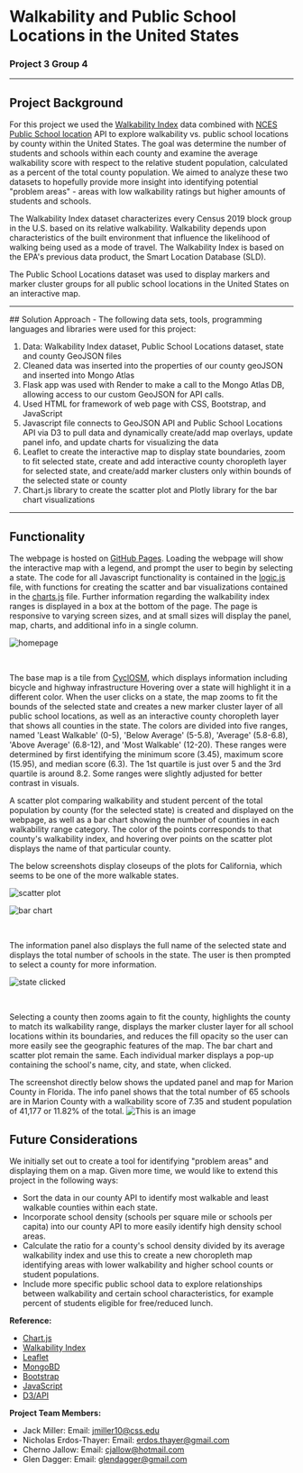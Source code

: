 # Walkability and Public School Locations in the United States

### Project 3 Group 4

<hr>

## Project Background

For this project we used the [Walkability Index](https://catalog.data.gov/dataset/walkability-index) data combined with [NCES Public School location](https://data-nces.opendata.arcgis.com/datasets/nces::public-school-locations-current-1/about) API to explore walkability vs. public school locations by county within the United States.  The goal was determine the number of students and schools within each county and examine the average walkability score with respect to the relative student population, calculated as a percent of the total county population. We aimed to analyze these two datasets to hopefully provide more insight into identifying potential "problem areas" - areas with low walkability ratings but higher amounts of students and schools.

The Walkability Index dataset characterizes every Census 2019 block group in the U.S. based on its relative walkability. Walkability depends upon characteristics of the built environment that influence the likelihood of walking being used as a mode of travel. The Walkability Index is based on the EPA's previous data product, the Smart Location Database (SLD).

The Public School Locations dataset was used to display markers and marker cluster groups for all public school locations in the United States on an interactive map.

<hr>
## Solution Approach
- The following data sets, tools, programming languages and libraries were used for this project: 

1. Data: Walkability Index dataset, Public School Locations dataset, state and county GeoJSON files
2. Cleaned data was inserted into the properties of our county geoJSON and inserted into Mongo Atlas
3. Flask app was used with Render to make a call to the Mongo Atlas DB, allowing access to our custom GeoJSON for API calls.
4. Used HTML for framework of web page with CSS, Bootstrap, and JavaScript
5. Javascript file connects to GeoJSON API and Public School Locations API via D3 to pull data and dynamically create/add map overlays, update panel info, and update charts for visualizing the data
6. Leaflet to create the interactive map to display state boundaries, zoom to fit selected state, create and add interactive county choropleth layer for selected state, and create/add marker clusters only within bounds of the selected state or county
7. Chart.js library to create the scatter plot and Plotly library for the bar chart visualizations

<hr>

## Functionality

The webpage is hosted on [GitHub Pages](https://t1me2.github.io/Project3_Group4/).
Loading the webpage will show the interactive map with a legend, and prompt the user to begin by selecting a state. The code for all Javascript functionality is contained in the [logic.js](./static/js/logic.js) file, with functions for creating the scatter and bar visualizations contained in the [charts.js](./static/js/logic.js) file. Further information regarding the walkability index ranges is displayed in a box at the bottom of the page. The page is responsive to varying screen sizes, and at small sizes will display the panel, map, charts, and additional info in a single column.

![homepage](images/homepage.png)

<br>

The base map is a tile from [CyclOSM](https://www.cyclosm.org/#map=12/52.3728/4.8936/cyclosm), which displays information including bicycle and highway infrastructure
Hovering over a state will highlight it in a different color. When the user clicks on a state, the map zooms to fit the bounds of the selected state and creates a new marker cluster layer of all public school locations, as well as an interactive county choropleth layer that shows all counties in the state. The colors are divided into five ranges, named 'Least Walkable' (0-5), 'Below Average' (5-5.8), 'Average' (5.8-6.8), 'Above Average' (6.8-12), and 'Most Walkable' (12-20). These ranges were determined by first identifying the minimum score (3.45), maximum score (15.95), and median score (6.3). The 1st quartile is just over 5 and the 3rd quartile is around 8.2. Some ranges were slightly adjusted for better contrast in visuals.

A scatter plot comparing walkability and student percent of the total population by county (for the selected state) is created and displayed on the webpage, as well as a bar chart showing the number of counties in each walkability range category. The color of the points corresponds to that county's walkability index, and hovering over points on the scatter plot displays the name of that particular county.

The below screenshots display closeups of the plots for California, which seems to be one of the more walkable states.

![scatter plot](images/scatter.png)


![bar chart](images/barchart.png)

<br>

The information panel also displays the full name of the selected state and displays the total number of schools in the state. The user is then prompted to select a county for more information.

![state clicked](images/state-selected.png)

<br>

Selecting a county then zooms again to fit the county, highlights the county to match its walkability range, displays the marker cluster layer for all school locations within its boundaries, and reduces the fill opacity so the user can more easily see the geographic features of the map. The bar chart and scatter plot remain the same. Each individual marker displays a pop-up containing the school's name, city, and state, when clicked.

The screenshot directly below shows the updated panel and map for Marion County in Florida. The info panel shows that the total number of 65 schools are in Marion County with a walkability score of 7.35 and student population of 41,177 or 11.82% of the total.
![This is an image](images/marion-county-walkability.png)


## Future Considerations

We initially set out to create a tool for identifying "problem areas" and displaying them on a map. Given more time, we would like to extend this project in the following ways:
- Sort the data in our county API to identify most walkable and least walkable counties within each state.
- Incorporate school density (schools per square mile or schools per capita) into our county API to more easily identify high density school areas.
- Calculate the ratio for a county's school density divided by its average walkability index and use this to create a new choropleth map identifying areas with lower walkability and higher school counts or student populations.
- Include more specific public school data to explore relationships between walkability and certain school characteristics, for example percent of students eligible for free/reduced lunch.


**Reference:**
- [Chart.js](https://www.chartjs.org/)
- [Walkability Index](https://catalog.data.gov/dataset/walkability-index)
- [Leaflet](https://leafletjs.com/examples/choropleth/)
- [MongoBD](https://www.mongodb.com/)
- [Bootstrap](https://getbootstrap.com/)
- [JavaScript](https://htmlcheatsheet.com/js/)
- [D3/API](https://d3js.org/)

**Project Team Members:** 
* Jack Miller: Email: jmiller10@css.edu
* Nicholas Erdos-Thayer: Email: erdos.thayer@gmail.com
* Cherno Jallow: Email: cjallow@hotmail.com
* Glen Dagger: Email: glendagger@gmail.com